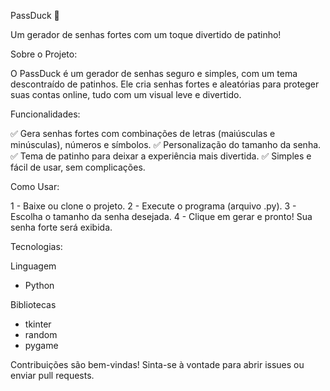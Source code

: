 PassDuck 🦆

Um gerador de senhas fortes com um toque divertido de patinho!

Sobre o Projeto:

O PassDuck é um gerador de senhas seguro e simples, com um tema descontraído de patinhos. Ele cria senhas fortes e aleatórias para proteger suas contas online, tudo com um visual leve e divertido.

Funcionalidades:

✅ Gera senhas fortes com combinações de letras (maiúsculas e minúsculas), números e símbolos.
✅ Personalização do tamanho da senha.
✅ Tema de patinho para deixar a experiência mais divertida.
✅ Simples e fácil de usar, sem complicações.

Como Usar:

1 - Baixe ou clone o projeto.
2 - Execute o programa (arquivo .py).
3 - Escolha o tamanho da senha desejada.
4 - Clique em gerar e pronto! Sua senha forte será exibida.

Tecnologias:

Linguagem

  - Python

Bibliotecas

  - tkinter
  - random
  - pygame

Contribuições são bem-vindas! Sinta-se à vontade para abrir issues ou enviar pull requests.
